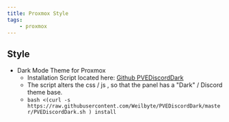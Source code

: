 ```yaml
---
title: Proxmox Style
tags:
    - proxmox
---
```


## Style

- Dark Mode Theme for Proxmox
  - Installation Script located here: [Github PVEDiscordDark](https://github.com/Weilbyte/PVEDiscordDark)
  - The script alters the css / js , so that the panel has a "Dark" / Discord theme base.
  - `bash <(curl -s https://raw.githubusercontent.com/Weilbyte/PVEDiscordDark/master/PVEDiscordDark.sh ) install`
